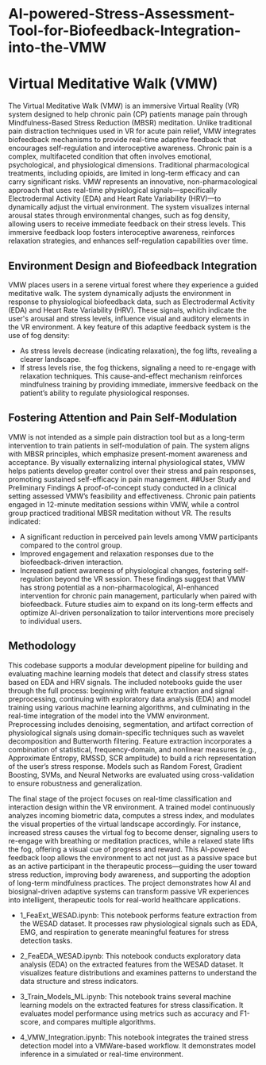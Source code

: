 # AI-powered-Stress-Assessment-Tool-for-Biofeedback-Integration-into-the-VMW

# Virtual Meditative Walk (VMW)
The Virtual Meditative Walk (VMW) is an immersive Virtual Reality (VR) system designed to help chronic pain (CP) patients manage pain through Mindfulness-Based Stress Reduction (MBSR) meditation. Unlike traditional pain distraction techniques used in VR for acute pain relief, VMW integrates biofeedback mechanisms to provide real-time adaptive feedback that encourages self-regulation and interoceptive awareness. Chronic pain is a complex, multifaceted condition that often involves emotional, psychological, and physiological dimensions. Traditional pharmacological treatments, including opioids, are limited in long-term efficacy and can carry significant risks. VMW represents an innovative, non-pharmacological approach that uses real-time physiological signals—specifically Electrodermal Activity (EDA) and Heart Rate Variability (HRV)—to dynamically adjust the virtual environment. The system visualizes internal arousal states through environmental changes, such as fog density, allowing users to receive immediate feedback on their stress levels. This immersive feedback loop fosters interoceptive awareness, reinforces relaxation strategies, and enhances self-regulation capabilities over time.

## Environment Design and Biofeedback Integration
VMW places users in a serene virtual forest where they experience a guided meditative walk. The system dynamically adjusts the environment in response to physiological biofeedback data, such as Electrodermal Activity (EDA) and Heart Rate Variability (HRV). These signals, which indicate the user's arousal and stress levels, influence visual and auditory elements in the VR environment. A key feature of this adaptive feedback system is the use of fog density:
*	As stress levels decrease (indicating relaxation), the fog lifts, revealing a clearer landscape.
*	If stress levels rise, the fog thickens, signaling a need to re-engage with relaxation techniques.
This cause-and-effect mechanism reinforces mindfulness training by providing immediate, immersive feedback on the patient’s ability to regulate physiological responses.
## Fostering Attention and Pain Self-Modulation
VMW is not intended as a simple pain distraction tool but as a long-term intervention to train patients in self-modulation of pain. The system aligns with MBSR principles, which emphasize present-moment awareness and acceptance. By visually externalizing internal physiological states, VMW helps patients develop greater control over their stress and pain responses, promoting sustained self-efficacy in pain management.
##User Study and Preliminary Findings
A proof-of-concept study conducted in a clinical setting assessed VMW’s feasibility and effectiveness. Chronic pain patients engaged in 12-minute meditation sessions within VMW, while a control group practiced traditional MBSR meditation without VR. The results indicated:
*	A significant reduction in perceived pain levels among VMW participants compared to the control group.
*	Improved engagement and relaxation responses due to the biofeedback-driven interaction.
*	Increased patient awareness of physiological changes, fostering self-regulation beyond the VR session.
These findings suggest that VMW has strong potential as a non-pharmacological, AI-enhanced intervention for chronic pain management, particularly when paired with biofeedback. Future studies aim to expand on its long-term effects and optimize AI-driven personalization to tailor interventions more precisely to individual users.

## Methodology
This codebase supports a modular development pipeline for building and evaluating machine learning models that detect and classify stress states based on EDA and HRV signals. The included notebooks guide the user through the full process: beginning with feature extraction and signal preprocessing, continuing with exploratory data analysis (EDA) and model training using various machine learning algorithms, and culminating in the real-time integration of the model into the VMW environment. Preprocessing includes denoising, segmentation, and artifact correction of physiological signals using domain-specific techniques such as wavelet decomposition and Butterworth filtering. Feature extraction incorporates a combination of statistical, frequency-domain, and nonlinear measures (e.g., Approximate Entropy, RMSSD, SCR amplitude) to build a rich representation of the user’s stress response. Models such as Random Forest, Gradient Boosting, SVMs, and Neural Networks are evaluated using cross-validation to ensure robustness and generalization.

The final stage of the project focuses on real-time classification and interaction design within the VR environment. A trained model continuously analyzes incoming biometric data, computes a stress index, and modulates the visual properties of the virtual landscape accordingly. For instance, increased stress causes the virtual fog to become denser, signaling users to re-engage with breathing or meditation practices, while a relaxed state lifts the fog, offering a visual cue of progress and reward. This AI-powered feedback loop allows the environment to act not just as a passive space but as an active participant in the therapeutic process—guiding the user toward stress reduction, improving body awareness, and supporting the adoption of long-term mindfulness practices. The project demonstrates how AI and biosignal-driven adaptive systems can transform passive VR experiences into intelligent, therapeutic tools for real-world healthcare applications.


* 1_FeaExt_WESAD.ipynb: This notebook performs feature extraction from the WESAD dataset. It processes raw physiological signals such as EDA, EMG, and respiration to generate meaningful features for stress detection tasks.

* 2_FeaEDA_WESAD.ipynb: This notebook conducts exploratory data analysis (EDA) on the extracted features from the WESAD dataset. It visualizes feature distributions and examines patterns to understand the data structure and stress indicators.

* 3_Train_Models_ML.ipynb: This notebook trains several machine learning models on the extracted features for stress classification. It evaluates model performance using metrics such as accuracy and F1-score, and compares multiple algorithms.

* 4_VMW_Integration.ipynb: This notebook integrates the trained stress detection model into a VMWare-based workflow. It demonstrates model inference in a simulated or real-time environment.



